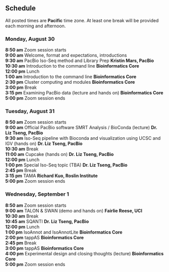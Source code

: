 ## Schedule

All posted times are **Pacific** time zone. At least one break will be provided each morning and afternoon.

### Monday, August 30

**8:50 am**  Zoom session starts  
**9:00 am**  Welcome, format and expectations, introductions  
**9:30 am**  PacBio Iso-Seq method and Library Prep __Kristin Mars, PacBio__  
**10:30 am**  Introduction to the command line __Bioinformatics Core__  
**12:00 pm** Lunch  
**1:00 am**  Introduction to the command line __Bioinformatics Core__  
**2:30 pm**  Cluster computing and modules __Bioinformatics Core__  
**3:00 pm**  Break  
**3:15 pm**  Examining PacBio data (lecture and hands on) __Bioinformatics Core__  
**5:00 pm**  Zoom session ends    

### Tuesday, August 31

**8:50 am**  Zoom session starts  
**9:00 am**  Official PacBio software SMRT Analysis / BioConda (lecture) __Dr. Liz Tseng, PacBio__  
**9:30 am** Iso-Seq pipeline with Bioconda and visualization using UCSC and IGV (hands on) __Dr. Liz Tseng, PacBio__  
**10:30 am** Break  
**11:00 am** Cupcake (hands on) __Dr. Liz Tseng, PacBio__  
**12:00 pm** Lunch  
**1:00 pm**  Special Iso-Seq topic (TBA) __Dr. Liz Tseng, PacBio__  
**2:45 pm**  Break  
**3:15 pm**  TAMA __Richard Kuo, Roslin Institute__  
**5:00 pm**  Zoom session ends  

### Wednesday, September 1

**8:50 am**  Zoom session starts  
**9:00 am**  TALON & SWAN (demo and hands on) __Fairlie Reese, UCI__  
**10:30 am** Break  
**10:45 am** SQANTI __Dr. Liz Tseng, PacBio__  
**12:00 pm** Lunch  
**1:00 pm** IsoAnnot and IsoAnnotLite __Bioinformatics Core__  
**2:00 pm**  tappAS __Bioinformatics Core__  
**2:45 pm**  Break  
**3:00 pm**  tappAS __Bioinformatics Core__  
**4:00 pm**  Experimental design and closing thoughts (lecture) __Bioinformatics Core__  
**5:00  pm**  Zoom session ends  
